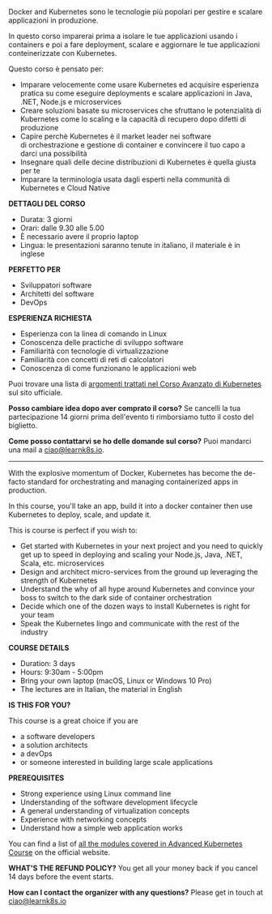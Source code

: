 Docker and Kubernetes sono le tecnologie più popolari per gestire e scalare applicazioni in produzione.

In questo corso imparerai prima a isolare le tue applicazioni usando i containers e poi a fare deployment, scalare e aggiornare le tue applicazioni conteinerizzate con Kubernetes.

Questo corso è pensato per:

- Imparare velocemente come usare Kubernetes ed acquisire esperienza pratica su come eseguire deployments e scalare applicazioni in Java, .NET, Node.js e microservices
- Creare soluzioni basate su microservices che sfruttano le potenzialità di Kubernetes come lo scaling e la capacità di recupero dopo difetti di produzione
- Capire perchè Kubernetes è il market leader nei software di orchestrazione e gestione di container e convincere il tuo capo a darci una possibilità
- Insegnare quali delle decine distribuzioni di Kubernetes è quella giusta per te
- Imparare la terminologia usata dagli esperti nella communità di Kubernetes e Cloud Native


**DETTAGLI DEL CORSO**

- Durata: 3 giorni
- Orari: dalle 9.30 alle 5.00
- È necessario avere il proprio laptop
- Lingua: le presentazioni saranno tenute in italiano, il materiale è in inglese

**PERFETTO PER**

- Sviluppatori software
- Architetti del software
- DevOps

**ESPERIENZA RICHIESTA**

- Esperienza con la linea di comando in Linux
- Conoscenza delle practiche di sviluppo software
- Familiarità con tecnologie di virtualizzazione 
- Familiarità con concetti di reti di calcolatori
- Conoscenza di come funzionano le applicazioni web

Puoi trovare una lista di [argomenti trattati nel Corso Avanzato di Kubernetes](https://learnk8s.io/training) sul sito ufficiale.

**Posso cambiare idea dopo aver comprato il corso?**
Se cancelli la tua partecipazione 14 giorni prima dell'evento ti rimborsiamo tutto il costo del biglietto.

**Come posso contattarvi se ho delle domande sul corso?**
Puoi mandarci una mail a [ciao@learnk8s.io](mailto:ciao@learnk8s.io).


---

With the explosive momentum of Docker, Kubernetes has become the de-facto standard for orchestrating and managing containerized apps in production.

In this course, you'll take an app, build it into a docker container then use Kubernetes to deploy, scale, and update it.

This is course is perfect if you wish to:

- Get started with Kubernetes in your next project and you need to quickly get up to speed in deploying and scaling your Node.js, Java, .NET, Scala, etc. microservices
- Design and architect micro-services from the ground up leveraging the strength of Kubernetes
- Understand the why of all hype around Kubernetes and convince your boss to switch to the dark side of container orchestration
- Decide which one of the dozen ways to install Kubernetes is right for your team
- Speak the Kubernetes lingo and communicate with the rest of the industry

**COURSE DETAILS**

- Duration: 3 days
- Hours: 9:30am - 5:00pm
- Bring your own laptop (macOS, Linux or Windows 10 Pro)
- The lectures are in Italian, the material in English

**IS THIS FOR YOU?**

This course is a great choice if you are

- a software developers
- a solution architects
- a devOps
- or someone interested in building large scale applications

**PREREQUISITES**

- Strong experience using Linux command line
- Understanding of the software development lifecycle
- A general understanding of virtualization concepts
- Experience with networking concepts
- Understand how a simple web application works

You can find a list of [all the modules covered in Advanced Kubernetes Course](https://learnk8s.io/training) on the official website.

**WHAT'S THE REFUND POLICY?**
You get all your money back if you cancel 14 days before the event starts.

**How can I contact the organizer with any questions?**
Please get in touch at [ciao@learnk8s.io](mailto:ciao@learnk8s.io)